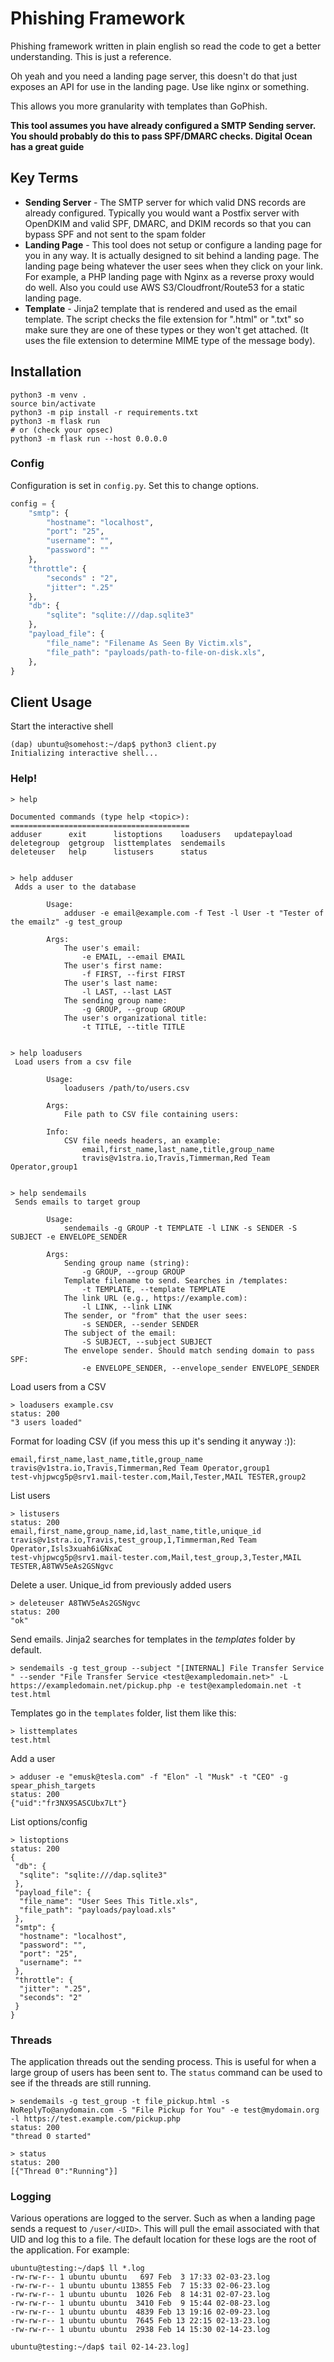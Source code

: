 # Phishing Framework

Phishing framework written in plain english so read the code to get a better understanding. This is just a reference.

Oh yeah and you need a landing page server, this doesn't do that just exposes an API for use in the landing page. Use like nginx or something.

This allows you more granularity with templates than GoPhish.

**This tool assumes you have already configured a SMTP Sending server. You should probably do this to pass SPF/DMARC checks. Digital Ocean has a great guide**

## Key Terms

- **Sending Server** - The SMTP server for which valid DNS records are already configured. Typically you would want a Postfix server with OpenDKIM and valid SPF, DMARC, and DKIM records so that you can bypass SPF and not sent to the spam folder
- **Landing Page** - This tool does not setup or configure a landing page for you in any way. It is actually designed to sit behind a landing page. The landing page being whatever the user sees when they click on your link. For example, a PHP landing page with Nginx as a reverse proxy would do well. Also you could use AWS S3/Cloudfront/Route53 for a static landing page. 
- **Template** - Jinja2 template that is rendered and used as the email template. The script checks the file extension for ".html" or ".txt" so make sure they are one of these types or they won't get attached. (It uses the file extension to determine MIME type of the message body).

## Installation
```
python3 -m venv .
source bin/activate
python3 -m pip install -r requirements.txt
python3 -m flask run
# or (check your opsec)
python3 -m flask run --host 0.0.0.0 
```

### Config
Configuration is set in `config.py`. Set this to change options.
```python
config = {
    "smtp": {
        "hostname": "localhost",
        "port": "25",
        "username": "",
        "password": ""
    },
    "throttle": {
        "seconds" : "2",
        "jitter": ".25"
    },
    "db": {
        "sqlite": "sqlite:///dap.sqlite3"
    },
    "payload_file": {
        "file_name": "Filename As Seen By Victim.xls",
        "file_path": "payloads/path-to-file-on-disk.xls",
    },
}
```

## Client Usage

Start the interactive shell
```
(dap) ubuntu@somehost:~/dap$ python3 client.py 
Initializing interactive shell...
```

### Help!
```
> help

Documented commands (type help <topic>):
========================================
adduser      exit      listoptions    loadusers   updatepayload
deletegroup  getgroup  listtemplates  sendemails
deleteuser   help      listusers      status 


> help adduser
 Adds a user to the database
        
        Usage:
            adduser -e email@example.com -f Test -l User -t "Tester of the emailz" -g test_group
            
        Args:
            The user's email:
                -e EMAIL, --email EMAIL
            The user's first name:
                -f FIRST, --first FIRST
            The user's last name:
                -l LAST, --last LAST
            The sending group name:
                -g GROUP, --group GROUP
            The user's organizational title:
                -t TITLE, --title TITLE


> help loadusers
 Load users from a csv file

        Usage:
            loadusers /path/to/users.csv
        
        Args:
            File path to CSV file containing users:
                
        Info:
            CSV file needs headers, an example:
                email,first_name,last_name,title,group_name
                travis@v1stra.io,Travis,Timmerman,Red Team Operator,group1


> help sendemails
 Sends emails to target group
        
        Usage:
            sendemails -g GROUP -t TEMPLATE -l LINK -s SENDER -S SUBJECT -e ENVELOPE_SENDER

        Args:
            Sending group name (string):
                -g GROUP, --group GROUP
            Template filename to send. Searches in /templates:
                -t TEMPLATE, --template TEMPLATE
            The link URL (e.g., https://example.com):
                -l LINK, --link LINK
            The sender, or "from" that the user sees:
                -s SENDER, --sender SENDER
            The subject of the email:
                -S SUBJECT, --subject SUBJECT
            The envelope sender. Should match sending domain to pass SPF:
                -e ENVELOPE_SENDER, --envelope_sender ENVELOPE_SENDER
```

Load users from a CSV
```
> loadusers example.csv
status: 200
"3 users loaded"
```
Format for loading CSV (if you mess this up it's sending it anyway :)):
```
email,first_name,last_name,title,group_name
travis@v1stra.io,Travis,Timmerman,Red Team Operator,group1
test-vhjpwcg5p@srv1.mail-tester.com,Mail,Tester,MAIL TESTER,group2
```

List users
```
> listusers
status: 200
email,first_name,group_name,id,last_name,title,unique_id
travis@v1stra.io,Travis,test_group,1,Timmerman,Red Team Operator,Isls3xuah6iGNxaC
test-vhjpwcg5p@srv1.mail-tester.com,Mail,test_group,3,Tester,MAIL TESTER,A8TWV5eAs2GSNgvc

```
Delete a user. Unique_id from previously added users
```
> deleteuser A8TWV5eAs2GSNgvc
status: 200
"ok"
```

Send emails. Jinja2 searches for templates in the *templates* folder by default.
```
> sendemails -g test_group --subject "[INTERNAL] File Transfer Service " --sender "File Transfer Service <test@exampledomain.net>" -L https://exampledomain.net/pickup.php -e test@exampledomain.net -t test.html
```

Templates go in the `templates` folder, list them like this:
```
> listtemplates
test.html
```

Add a user
``` 
> adduser -e "emusk@tesla.com" -f "Elon" -l "Musk" -t "CEO" -g spear_phish_targets 
status: 200
{"uid":"fr3NX9SASCUbx7Lt"}
```

List options/config
```
> listoptions
status: 200
{
 "db": {
  "sqlite": "sqlite:///dap.sqlite3"
 },
 "payload_file": {
  "file_name": "User Sees This Title.xls",
  "file_path": "payloads/payload.xls"
 },
 "smtp": {
  "hostname": "localhost",
  "password": "",
  "port": "25",
  "username": ""
 },
 "throttle": {
  "jitter": ".25",
  "seconds": "2"
 }
}
```

### Threads

The application threads out the sending process. This is useful for when a large group of users has been sent to. The `status` command can be used to see if the threads are still running.

```
> sendemails -g test_group -t file_pickup.html -s NoReplyTo@anydomain.com -S "File Pickup for You" -e test@mydomain.org -l https://test.example.com/pickup.php
status: 200
"thread 0 started"

> status
status: 200
[{"Thread 0":"Running"}]
```

### Logging

Various operations are logged to the server. Such as when a landing page sends a request to `/user/<UID>`. This will pull the email associated with that UID and log this to a file. The default location for these logs are the root of the application. For example:

```
ubuntu@testing:~/dap$ ll *.log
-rw-rw-r-- 1 ubuntu ubuntu   697 Feb  3 17:33 02-03-23.log
-rw-rw-r-- 1 ubuntu ubuntu 13855 Feb  7 15:33 02-06-23.log
-rw-rw-r-- 1 ubuntu ubuntu  1026 Feb  8 14:31 02-07-23.log
-rw-rw-r-- 1 ubuntu ubuntu  3410 Feb  9 15:44 02-08-23.log
-rw-rw-r-- 1 ubuntu ubuntu  4839 Feb 13 19:16 02-09-23.log
-rw-rw-r-- 1 ubuntu ubuntu  7645 Feb 13 22:15 02-13-23.log
-rw-rw-r-- 1 ubuntu ubuntu  2938 Feb 14 15:30 02-14-23.log

ubuntu@testing:~/dap$ tail 02-14-23.log]
```





